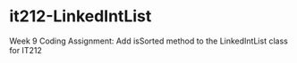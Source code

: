 # it212-LinkedIntList
Week 9 Coding Assignment: Add isSorted method to the LinkedIntList class  for IT212
